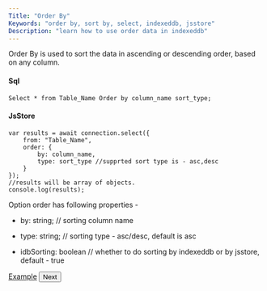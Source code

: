 ```yaml
---
Title: "Order By"
Keywords: "order by, sort by, select, indexeddb, jsstore"
Description: "learn how to use order data in indexeddb"
---
```


Order By is used to sort the data in ascending or descending order, based on any column.

#### Sql

```
Select * from Table_Name Order by column_name sort_type;

```

#### JsStore

```
var results = await connection.select({
    from: "Table_Name",
    order: {
        by: column_name,
        type: sort_type //supprted sort type is - asc,desc
    }
});
//results will be array of objects.
console.log(results);
```

Option order has following properties -  

* by: string; // sorting column name

* type: string; // sorting type - asc/desc, default is asc

* idbSorting: boolean // whether to do sorting by indexeddb or by jsstore, default - true


<p class="margin-top-40px center-align">
    <a class="btn info" target="_blank" href="https://ujjwalguptaofficial.github.io/idbstudio/?db=Demo&query=select(%7B%0A%20%20%20%20from%3A%20%22Customers%22%2C%0A%20%20%20%20order%3A%20%7B%0A%20%20%20%20%20%20%20%20by%3A%20'country'%2C%0A%20%20%20%20%20%20%20%20type%3A%20%22desc%22%0A%20%20%20%20%7D%0A%7D)%3B%0A">Example</a>
    <button class="btn info btnNext">Next</button>
</p>